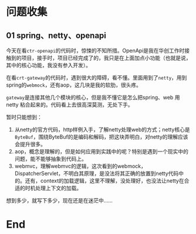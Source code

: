 # 问题收集

## 01 spring、netty、openapi

今天在看`ctr-openapi`的代码时，惊悚的不知所措。OpenApi是我在华创工作时接触到的项目，接手时，项目已经完成了的，我只是在上面加点小功能（也就是说，其中的核心功能，我没有参入开发）。

在看`crt-gateway`的代码时，遇到很大的障碍，看不懂。里面用到了`netty`，用到spring的`webmock`，还有aop，这几块是我的软肋，很头疼。

`gateway`是连接其他几个模块的核心，但是我不懂它是怎么把spring、web 用 netty 粘合起来的。代码看上去很高深莫测，无处下手。

暂时只能想到：

1.  从netty的官方代码，http样例入手，了解netty处理web的方式；netty核心是`ByteBuf`，围绕ByteBuf的是编码和解码，把这块弄明白，对netty的理解应该会提升很多。
2. aop，概念是理解的，但是如何应用到实践中的呢？特别是遇到一个现实中的问题，能不能够抽象到代码上。
3. webmvc，理解webmvc的逻辑，这次看到的webmock，DispatcherServlet，不明白其原理，是没法将其正确的放置到netty代码中的。还有，context的加载逻辑，这里不理解，没处理好，也没法让netty在合适的时机处理上下文的加载。

想到多少，就写下多少，现在还是在迷茫中……











# End